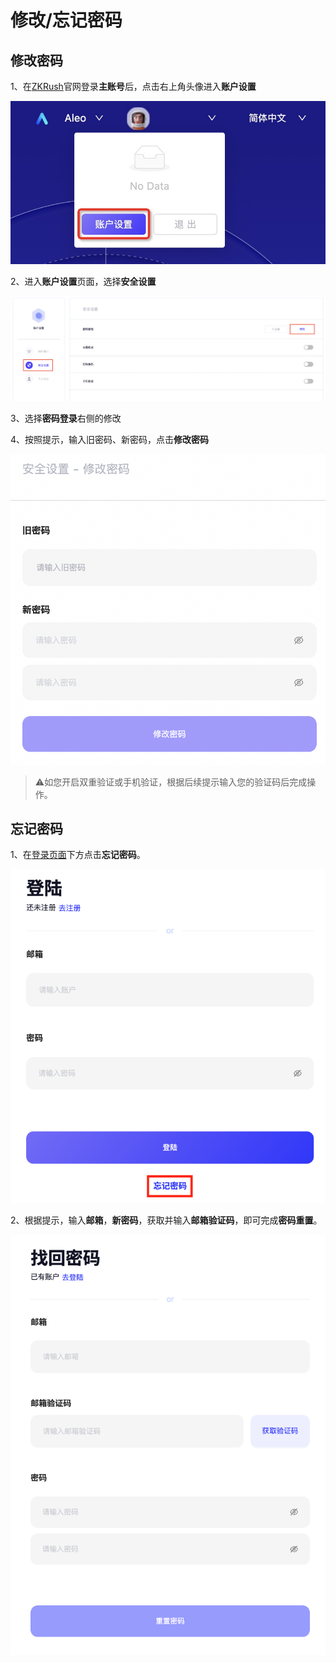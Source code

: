 # 修改/忘记密码

## 修改密码

1、在[ZKRush](https://www.zkrush.com)官网登录**主账号**后，点击右上角头像进入**账户设置**

![alt enter_account_setting](../_media/enter_account_setting.png ':size=50%')

2、进入**账户设置**页面，选择**安全设置**

![alt enter_reset_passwd](../_media/enter_reset_passwd.png ':size=100%')

3、选择**密码登录**右侧的修改

4、按照提示，输入旧密码、新密码，点击**修改密码**

![alt reset_passwd](../_media/reset_passwd.png ':size=40%')

> ⚠️如您开启双重验证或手机验证，根据后续提示输入您的验证码后完成操作。



## 忘记密码

1、在[登录页面](https://www.zkrush.com/login)下方点击**忘记密码**。

![alt forget_passwd](../_media/forget_passwd.png ':size=40%')

2、根据提示，输入**邮箱**，**新密码**，获取并输入**邮箱验证码**，即可完成**密码重置**。

![alt find_forget_passwd](../_media/find_forget_passwd.png ':size=40%')

